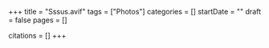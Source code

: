 +++
title = "Sssus.avif"
tags = ["Photos"]
categories = []
startDate = ""
draft = false
pages = []

citations = []
+++
